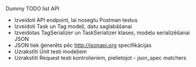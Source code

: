 Dummy TODO list API

- Izveidoti API endpoint, lai nosegtu Postman testus
- Izveidoti Task un Tag modeļi, datu saglabāšanai
- Izveidotas TagSerializer un TaskSerializer klases, modeļu serializēšanai JSON
- JSON tiek ģenerēts pēc http://jsonapi.org specifikācijas
- Uzrakstīti Unit testi modeļiem
- Uzrakstīti Request testi kontrolieriem, pielietojot  - json_spec matchers

